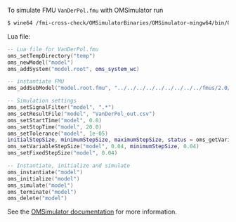 To simulate FMU `VanDerPol.fmu` with OMSimulator run
```bash
$ wine64 /fmi-cross-check/OMSimulatorBinaries/OMSimulator-mingw64/bin/OMSimulator.exe --stripRoot=true --skipCSVHeader=true --addParametersToCSV=true --intervals=500 --suppressPath=true --timeout=60 VanDerPol.lua
```

Lua file:
```lua
-- Lua file for VanDerPol.fmu
oms_setTempDirectory("temp")
oms_newModel("model")
oms_addSystem("model.root", oms_system_wc)

-- instantiate FMU
oms_addSubModel("model.root.fmu", "../../../../../../../../../fmus/2.0/cs/win64/Test-FMUs/0.0.2/VanDerPol/VanDerPol.fmu")

-- Simulation settings
oms_setSignalFilter("model", ".*")
oms_setResultFile("model", "VanDerPol_out.csv")
oms_setStartTime("model", 0.0)
oms_setStopTime("model", 20.0)
oms_setTolerance("model", 1e-05)
initialStepSize, minimumStepSize, maximumStepSize, status = oms_getVariableStepSize("model")
oms_setVariableStepSize("model", 0.04, minimumStepSize, 0.04)
oms_setFixedStepSize("model", 0.04)

-- Instantiate, initialize and simulate
oms_instantiate("model")
oms_initialize("model")
oms_simulate("model")
oms_terminate("model")
oms_delete("model")
```

See the [OMSimulator documentation](https://openmodelica.org/doc/OMSimulator/master/html/index.html) for more information.